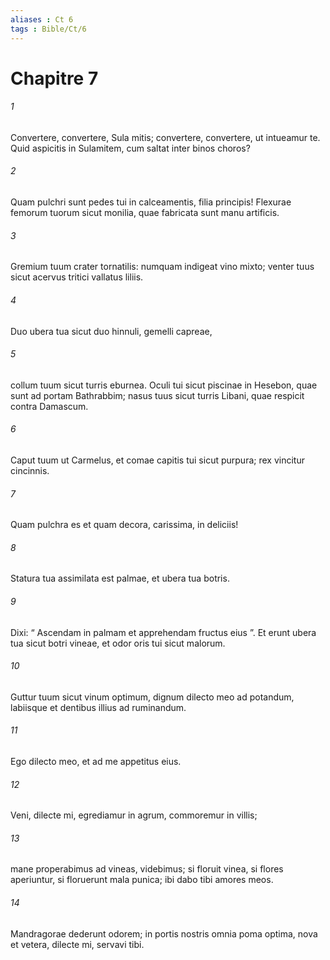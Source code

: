 ```yaml
---
aliases : Ct 6
tags : Bible/Ct/6
---
```


# Chapitre 7

###### 1
Convertere, convertere, Sula mitis; convertere, convertere, ut intueamur te. Quid aspicitis in Sulamitem, cum saltat inter binos choros?
###### 2
Quam pulchri sunt pedes tui in calceamentis, filia principis! Flexurae femorum tuorum sicut monilia, quae fabricata sunt manu artificis.
###### 3
Gremium tuum crater tornatilis: numquam indigeat vino mixto; venter tuus sicut acervus tritici vallatus liliis.
###### 4
Duo ubera tua sicut duo hinnuli, gemelli capreae,
###### 5
collum tuum sicut turris eburnea. Oculi tui sicut piscinae in Hesebon, quae sunt ad portam Bathrabbim; nasus tuus sicut turris Libani, quae respicit contra Damascum.
###### 6
Caput tuum ut Carmelus, et comae capitis tui sicut purpura; rex vincitur cincinnis.
###### 7
Quam pulchra es et quam decora, carissima, in deliciis!
###### 8
Statura tua assimilata est palmae, et ubera tua botris.
###### 9
Dixi: “ Ascendam in palmam et apprehendam fructus eius ”. Et erunt ubera tua sicut botri vineae, et odor oris tui sicut malorum.
###### 10
Guttur tuum sicut vinum optimum, dignum dilecto meo ad potandum, labiisque et dentibus illius ad ruminandum.
###### 11
Ego dilecto meo, et ad me appetitus eius.
###### 12
Veni, dilecte mi, egrediamur in agrum, commoremur in villis;
###### 13
mane properabimus ad vineas, videbimus; si floruit vinea, si flores aperiuntur, si floruerunt mala punica; ibi dabo tibi amores meos.
###### 14
Mandragorae dederunt odorem; in portis nostris omnia poma optima, nova et vetera, dilecte mi, servavi tibi.

